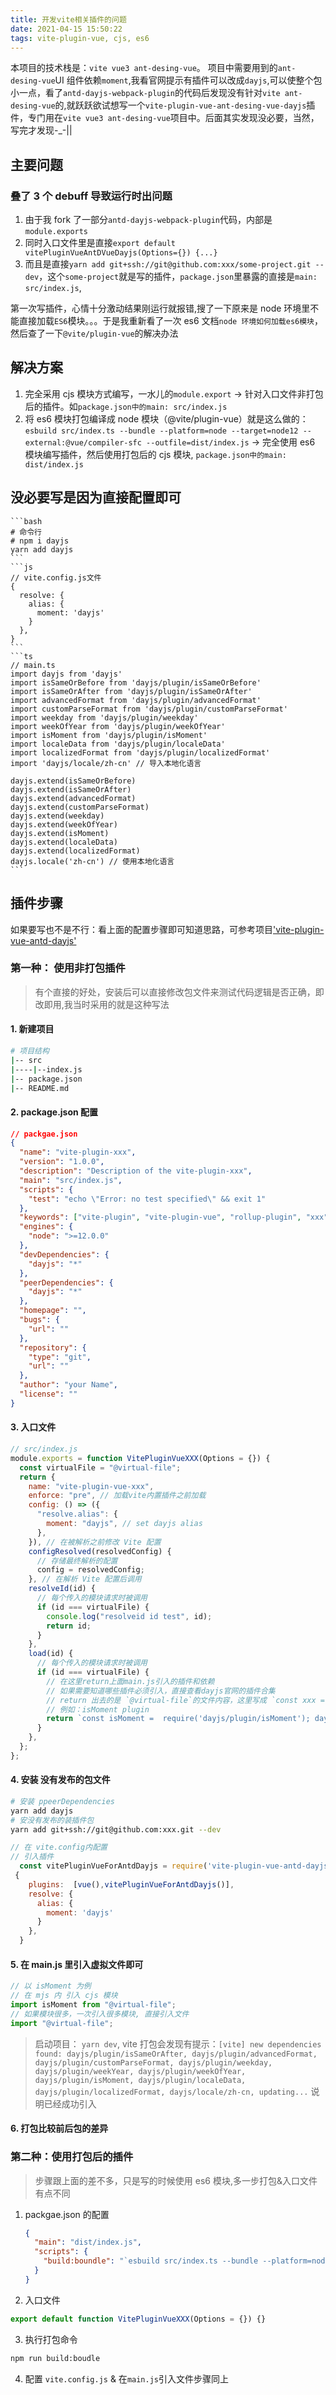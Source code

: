 ```yaml
---
title: 开发vite相关插件的问题
date: 2021-04-15 15:50:22
tags: vite-plugin-vue, cjs, es6
---
```


本项目的技术栈是：`vite vue3 ant-desing-vue`。
项目中需要用到的`ant-desing-vue`UI 组件依赖`moment`,我看官网提示有插件可以改成`dayjs`,可以使整个包小一点，看了`antd-dayjs-webpack-plugin`的代码后发现没有针对`vite ant-desing-vue`的,就跃跃欲试想写一个`vite-plugin-vue-ant-desing-vue-dayjs`插件，专门用在`vite vue3 ant-desing-vue`项目中。后面其实发现没必要，当然，写完才发现-\_-||

## 主要问题

### 叠了 3 个 debuff 导致运行时出问题

1. 由于我 fork 了一部分`antd-dayjs-webpack-plugin`代码，内部是`module.exports`
2. 同时入口文件里是直接`export default vitePluginVueAntDVueDayjs(Options={}) {...}`
3. 而且是直接`yarn add git+ssh://git@github.com:xxx/some-project.git --dev`，这个`some-project`就是写的插件，`package.json`里暴露的直接是`main: src/index.js`,

第一次写插件，心情十分激动结果刚运行就报错,搜了一下原来是 node 环境里不能直接加载`ES6`模块。。。于是我重新看了一次 es6 文档`node 环境如何加载es6模块`，然后查了一下`@vite/plugin-vue`的解决办法

## 解决方案

1. 完全采用 cjs 模块方式编写，一水儿的`module.export` -> 针对入口文件非打包后的插件。如`package.json中的main: src/index.js`
2. 将 es6 模块打包编译成 node 模块（@vite/plugin-vue）就是这么做的：`esbuild src/index.ts --bundle --platform=node --target=node12 --external:@vue/compiler-sfc --outfile=dist/index.js` -> 完全使用 es6 模块编写插件，然后使用打包后的 cjs 模块, `package.json中的main: dist/index.js`

## 没必要写是因为直接配置即可

    ```bash
    # 命令行
    # npm i dayjs
    yarn add dayjs
    ```
    ```js
    // vite.config.js文件
    {
      resolve: {
        alias: {
          moment: 'dayjs'
        }
      },
    }
    ```
    ```ts
    // main.ts
    import dayjs from 'dayjs'
    import isSameOrBefore from 'dayjs/plugin/isSameOrBefore'
    import isSameOrAfter from 'dayjs/plugin/isSameOrAfter'
    import advancedFormat from 'dayjs/plugin/advancedFormat'
    import customParseFormat from 'dayjs/plugin/customParseFormat'
    import weekday from 'dayjs/plugin/weekday'
    import weekOfYear from 'dayjs/plugin/weekOfYear'
    import isMoment from 'dayjs/plugin/isMoment'
    import localeData from 'dayjs/plugin/localeData'
    import localizedFormat from 'dayjs/plugin/localizedFormat'
    import 'dayjs/locale/zh-cn' // 导入本地化语言

    dayjs.extend(isSameOrBefore)
    dayjs.extend(isSameOrAfter)
    dayjs.extend(advancedFormat)
    dayjs.extend(customParseFormat)
    dayjs.extend(weekday)
    dayjs.extend(weekOfYear)
    dayjs.extend(isMoment)
    dayjs.extend(localeData)
    dayjs.extend(localizedFormat)
    dayjs.locale('zh-cn') // 使用本地化语言
    ```

## 插件步骤

如果要写也不是不行：看上面的配置步骤即可知道思路，可参考项目['vite-plugin-vue-antd-dayjs'](https://github.com/MillyTang/vite-plugin-for-antd-dayjs)

### 第一种： 使用非打包插件

> 有个直接的好处，安装后可以直接修改包文件来测试代码逻辑是否正确，即改即用,我当时采用的就是这种写法

#### 1. 新建项目

```bash
# 项目结构
|-- src
|----|--index.js
|-- package.json
|-- README.md
```

#### 2. package.json 配置

```json
// packgae.json
{
  "name": "vite-plugin-xxx",
  "version": "1.0.0",
  "description": "Description of the vite-plugin-xxx",
  "main": "src/index.js",
  "scripts": {
    "test": "echo \"Error: no test specified\" && exit 1"
  },
  "keywords": ["vite-plugin", "vite-plugin-vue", "rollup-plugin", "xxx"],
  "engines": {
    "node": ">=12.0.0"
  },
  "devDependencies": {
    "dayjs": "*"
  },
  "peerDependencies": {
    "dayjs": "*"
  },
  "homepage": "",
  "bugs": {
    "url": ""
  },
  "repository": {
    "type": "git",
    "url": ""
  },
  "author": "your Name",
  "license": ""
}
```

#### 3. 入口文件

```js
// src/index.js
module.exports = function VitePluginVueXXX(Options = {}) {
  const virtualFile = "@virtual-file";
  return {
    name: "vite-plugin-vue-xxx",
    enforce: "pre", // 加载vite内置插件之前加载
    config: () => ({
      "resolve.alias": {
        moment: "dayjs", // set dayjs alias
      },
    }), // 在被解析之前修改 Vite 配置
    configResolved(resolvedConfig) {
      // 存储最终解析的配置
      config = resolvedConfig;
    }, // 在解析 Vite 配置后调用
    resolveId(id) {
      // 每个传入的模块请求时被调用
      if (id === virtualFile) {
        console.log("resolveid id test", id);
        return id;
      }
    },
    load(id) {
      // 每个传入的模块请求时被调用
      if (id === virtualFile) {
        // 在这里return上面main.js引入的插件和依赖
        // 如果需要知道哪些插件必须引入，直接查看dayjs官网的插件合集
        // return 出去的是 `@virtual-file`的文件内容，这里写成 `const xxx = require('xxx')` or `import xxx from 'xxxx'`都是可以的，注意在`main.js`内的引用形式即可
        // 例如：isMoment plugin
        return `const isMoment =  require('dayjs/plugin/isMoment'); dayjs.extend(isMoment);module.exports = {isMoment}`;
      }
    },
  };
};
```

#### 4. 安装 没有发布的包文件

```bash
# 安装 ppeerDependencies
yarn add dayjs
# 安没有发布的装插件包
yarn add git+ssh://git@github.com:xxx.git --dev
```

```js
// 在 vite.config内配置
// 引入插件
  const vitePluginVueForAntdDayjs = require('vite-plugin-vue-antd-dayjs')
 {
    plugins:  [vue(),vitePluginVueForAntdDayjs()],
    resolve: {
      alias: {
        moment: 'dayjs'
      }
    },
  }
```

#### 5. 在 main.js 里引入虚拟文件即可

```ts
// 以 isMoment 为例
// 在 mjs 内 引入 cjs 模块
import isMoment from "@virtual-file";
// 如果模块很多，一次引入很多模块, 直接引入文件
import "@virtual-file";
```

> 启动项目： `yarn dev`, vite 打包会发现有提示：`[vite] new dependencies found: dayjs/plugin/isSameOrAfter, dayjs/plugin/advancedFormat, dayjs/plugin/customParseFormat, dayjs/plugin/weekday, dayjs/plugin/weekYear, dayjs/plugin/weekOfYear, dayjs/plugin/isMoment, dayjs/plugin/localeData, dayjs/plugin/localizedFormat, dayjs/locale/zh-cn, updating...` 说明已经成功引入

#### 6. 打包比较前后包的差异

### 第二种：使用打包后的插件

> 步骤跟上面的差不多，只是写的时候使用 es6 模块,多一步打包&入口文件有点不同

1. packgae.json 的配置

   ```json
   {
     "main": "dist/index.js",
     "scripts": {
       "build:boundle": "`esbuild src/index.ts --bundle --platform=node --target=node12 --external:@vue/compiler-sfc --outfile=dist/index.js"
     }
   }
   ```

2. 入口文件

```js
export default function VitePluginVueXXX(Options = {}) {}
```

3. 执行打包命令

```bash
npm run build:boudle
```

4. 配置 `vite.config.js` & 在`main.js`引入文件步骤同上
